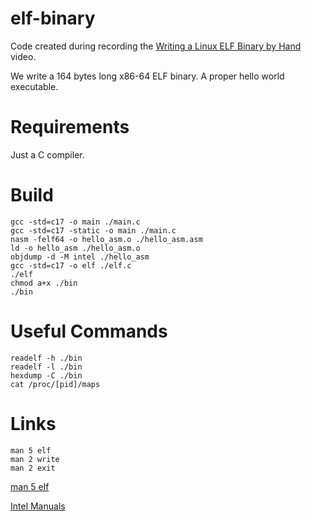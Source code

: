 # elf-binary
Code created during recording the [Writing a Linux ELF Binary by Hand](https://youtu.be/JM9jX2aqkog) video.

We write a 164 bytes long x86-64 ELF binary. A proper hello world executable.

# Requirements
Just a C compiler.

# Build
```
gcc -std=c17 -o main ./main.c
gcc -std=c17 -static -o main ./main.c
nasm -felf64 -o hello_asm.o ./hello_asm.asm
ld -o hello_asm ./hello_asm.o
objdump -d -M intel ./hello_asm
gcc -std=c17 -o elf ./elf.c
./elf
chmod a+x ./bin
./bin
```

# Useful Commands
```
readelf -h ./bin
readelf -l ./bin
hexdump -C ./bin
cat /proc/[pid]/maps
```

# Links
```
man 5 elf
man 2 write
man 2 exit
```
[man 5 elf](https://www.man7.org/linux/man-pages/man5/elf.5.html)


[Intel Manuals](https://www.intel.com/content/www/us/en/developer/articles/technical/intel-sdm.html)
